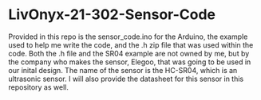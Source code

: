 # LivOnyx-21-302-Sensor-Code

Provided in this repo is the sensor_code.ino for the Arduino, the example used to help me write the code, and the .h zip file that was used within the code. Both the .h file and the SR04 example are not owned by me, but by the company who makes the sensor, Elegoo, that was going to be used in our inital design. The name of the sensor is the HC-SR04, which is an ultrasonic sensor. I will also provide the datasheet for this sensor in this repository as well.
